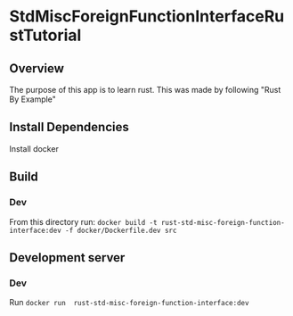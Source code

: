 # StdMiscForeignFunctionInterfaceRustTutorial

## Overview
The purpose of this app is to learn rust. This was made by following "Rust By Example"

## Install Dependencies
Install docker

## Build
### Dev
From this directory run: `docker build -t rust-std-misc-foreign-function-interface:dev -f docker/Dockerfile.dev src`

## Development server
### Dev
Run `docker run  rust-std-misc-foreign-function-interface:dev`